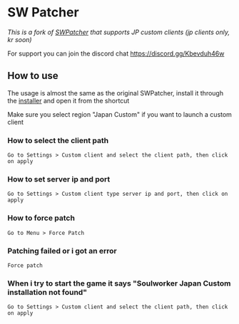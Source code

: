 # SW Patcher

_This is a fork of [SWPatcher](https://github.com/Miyuyami/SWPatcher) that supports JP custom clients (jp clients only, kr soon)_

For support you can join the discord chat https://discord.gg/Kbevduh46w
## How to use

The usage is almost the same as the original SWPatcher, install it through the [installer](https://github.com/Asaduji/SWPatcher/releases/latest) and open it from the shortcut

Make sure you select region "Japan Custom" if you want to launch a custom client

### How to select the client path
```
Go to Settings > Custom client and select the client path, then click on apply
```
### How to set server ip and port
```
Go to Settings > Custom client type server ip and port, then click on apply
```
### How to force patch
```
Go to Menu > Force Patch
```
### Patching failed or i got an error
```
Force patch
```
### When i try to start the game it says "Soulworker Japan Custom installation not found"
```
Go to Settings > Custom client and select the client path, then click on apply
```
